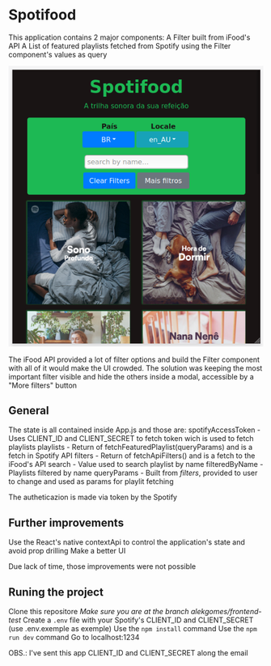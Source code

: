 # Spotifood
This application contains 2 major components:
  A Filter built from iFood's API
  A List of featured playlists fetched from Spotify using the Filter component's values as query

![img-2](./images/2020-11-10-11-32-47.png)

The iFood API provided a lot of filter options and build the Filter component with all of it would make the UI crowded.
The solution was keeping the most important filter visible and hide the others inside a modal, accessible by a "More filters" button

## General
The state is all contained inside App.js and those are:
    spotifyAccessToken - Uses CLIENT_ID and CLIENT_SECRET to fetch token wich is used to fetch playlists
    playlists - Return of fetchFeaturedPlaylist(queryParams) and is a fetch in Spotify API
    filters - Return of fetchApiFilters() and is a fetch to the iFood's API
    search - Value used to search playlist by name
    filteredByName - Playlists filtered by name
    queryParams - Built from *filters*, provided to user to change and used as params for playlit fetching

The autheticazion is made via token by the Spotify

## Further improvements
Use the React's native contextApi to control the application's state and avoid prop drilling
Make a better UI

Due lack of time, those improvements were not possible

## Runing the project
Clone this repositore
*Make sure you are at the branch alekgomes/frontend-test*
Create a ```.env``` file with your Spotify's CLIENT_ID and CLIENT_SECRET (use .env.exemple as exemple)
Use the ```npm install``` command
Use the ```npm run dev``` command
Go to localhost:1234

OBS.: I've sent this app CLIENT_ID and CLIENT_SECRET along the email 
